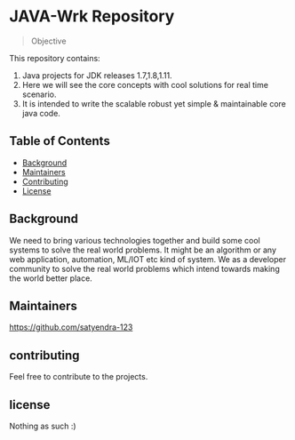 # JAVA-Wrk Repository

> Objective

This repository contains:

1. Java projects for JDK releases 1.7,1.8,1.11.
2. Here we will see the core concepts with cool solutions for real time scenario.
3. It is intended to write the scalable robust yet simple & maintainable core java code.

## Table of Contents
- [Background](#background)
- [Maintainers](#maintainers)
- [Contributing](#contributing)
- [License](#license)

## Background

We need to bring various technologies together and build some cool systems to solve the real world problems. It might be an algorithm or any web application, automation, ML/IOT etc kind of system. We as a developer community to solve the real world problems which intend towards making the world better place.

## Maintainers
https://github.com/satyendra-123

## contributing

Feel free to contribute to the projects.

## license
Nothing as such :)
